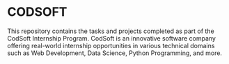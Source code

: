 # CODSOFT
This repository contains the tasks and projects completed as part of the CodSoft Internship Program. CodSoft is an innovative software company offering real-world internship opportunities in various technical domains such as Web Development, Data Science, Python Programming, and more.
